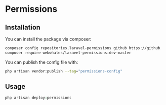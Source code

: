 # Permissions

## Installation

You can install the package via composer:

```bash
composer config repositories.laravel-permissions github https://github.com/WebWhales/Laravel-Permissions
composer require webwhales/laravel-permissions:dev-master
```

You can publish the config file with:

```bash
php artisan vendor:publish --tag="permissions-config"
```

## Usage

```php
php artisan deploy:permissions
```

